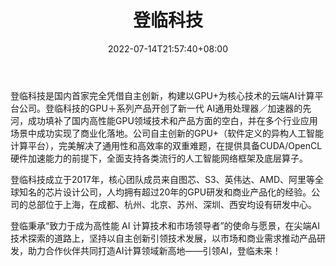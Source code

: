 ﻿---
weight: 
title: "登临科技"
description: "登临科技是一家专注于为新兴计算领域提供高性能、高功效计算平台的高科技企业。公司专注通用处理器芯片的开发设计，致力为人工智能产业、大数据处理、高性能计算领域提供质量优秀、性价比出众的通用处理器与系统解决方案"
date: 2022-07-14T21:57:40+08:00
lastmod: 2022-07-14T16:45:40+08:00
draft: false
authors: ["june"]
featuredImage: "570.jpg"
link: "https://www.denglinai.com/"
tags: ["登临科技","算力"]
categories: ["navigation"]
navigation: ["算力"]
lightgallery: true
toc: true
pinned: false
recommend: false
recommend1: false
---
登临科技是国内首家完全凭借自主创新，构建以GPU+为核心技术的云端AI计算平台公司。登临科技的GPU＋系列产品开创了新一代 AI通用处理器／加速器的先河，成功填补了国内高性能GPU领域技术和产品方面的空白，并在多个行业应用场景中成功实现了商业化落地。公司自主创新的GPU+（软件定义的异构人工智能计算平台），完美解决了通用性和高效率的双重难题，在提供具备CUDA/OpenCL硬件加速能力的前提下，全面支持各类流行的人工智能网络框架及底层算子。

登临科技成立于2017年，核心团队成员来自图芯、S3、英伟达、AMD、阿里等全球知名的芯片设计公司，人均拥有超过20年的GPU研发和商业产品化的经验。公司的总部位于上海，在成都、杭州、北京、苏州、深圳、西安均设有研发中心。

登临秉承“致力于成为高性能 AI 计算技术和市场领导者”的使命与愿景，在尖端AI技术探索的道路上，坚持以自主创新引领技术发展，以市场和商业需求推动产品研发，助力合作伙伴共同打造AI计算领域新高地——引领AI，登临未来！

